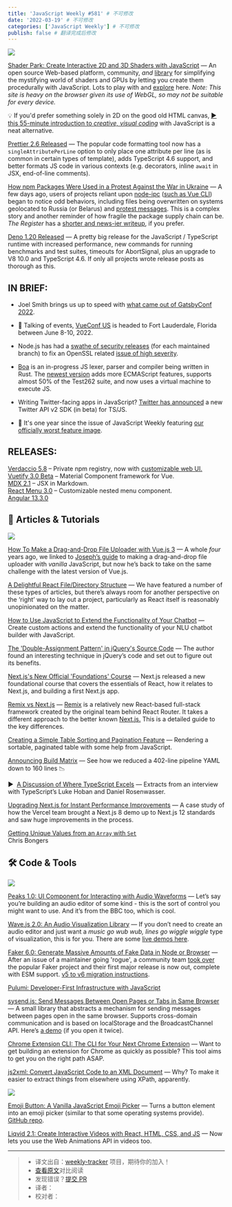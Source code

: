 ```yaml
---
title: 'JavaScript Weekly #581' # 不可修改
date: '2022-03-19' # 不可修改
categories: ['JavaScript Weekly'] # 不可修改
publish: false # 翻译完成后修改
---
```


[![](https://res.cloudinary.com/cpress/image/upload/w_1280,e_sharpen:60/fwlwspwujh4vunf8emyx.jpg)](https://javascriptweekly.com/link/121247/web)

<!--以上是预览信息，图片一张或限制百字左右，前者优先，全文请使用二级及以下标题-->
<!-- more -->

[Shader Park: Create Interactive 2D and 3D Shaders with JavaScript](https://javascriptweekly.com/link/121247/web "shaderpark.com") — An open source Web-based platform, community, _and_ [library](https://javascriptweekly.com/link/121248/web) for simplifying the mystifying world of shaders and GPUs by letting you create them procedurally with JavaScript. Lots to play with and [explore](https://javascriptweekly.com/link/121249/web) here. _Note: This site is heavy on the browser given its use of WebGL, so may not be suitable for every device._

💡 If you'd prefer something solely in 2D on the good old HTML canvas, [▶️ this 55-minute introduction to _creative, visual coding_](https://javascriptweekly.com/link/121250/web) with JavaScript is a neat alternative.

[Prettier 2.6 Released](https://javascriptweekly.com/link/121238/web "prettier.io") — The popular code formatting tool now has a `singleAttributePerLine` option to only place one attribute per line (as is common in certain types of template), adds TypeScript 4.6 support, and better formats JS code in various contexts (e.g. decorators, inline `await` in JSX, end-of-line comments).

[How npm Packages Were Used in a Protest Against the War in Ukraine](https://javascriptweekly.com/link/121193/web "snyk.io") — A few days ago, users of projects reliant upon [node-ipc](https://javascriptweekly.com/link/121195/web) ([such as Vue CLI](https://javascriptweekly.com/link/121194/web)) began to notice odd behaviors, including files being overwritten on systems geolocated to Russia (or Belarus) and [protest messages](https://javascriptweekly.com/link/121196/web). This is a complex story and another reminder of how fragile the package supply chain can be. _The Register_ has a [shorter and news-ier writeup](https://javascriptweekly.com/link/121244/web), if you prefer.

[Deno 1.20 Released](https://javascriptweekly.com/link/121245/web "deno.com") — A pretty big release for the JavaScript / TypeScript runtime with increased performance, new commands for running benchmarks and test suites, timeouts for AbortSignal, plus an upgrade to V8 10.0 and TypeScript 4.6. If only all projects wrote release posts as thorough as this.

## **IN BRIEF:**

*   Joel Smith brings us up to speed with [what came out of GatsbyConf 2022](https://javascriptweekly.com/link/121197/web).
    
*   📅 Talking of events, [VueConf US](https://javascriptweekly.com/link/121198/web) is headed to Fort Lauderdale, Florida between June 8-10, 2022.
    
*   Node.js has had a [swathe of security releases](https://javascriptweekly.com/link/121199/web) (for each maintained branch) to fix an OpenSSL related [issue of high severity](https://javascriptweekly.com/link/121200/web).
    
*   [Boa](https://javascriptweekly.com/link/121201/web) is an in-progress JS lexer, parser and compiler being written in Rust. The [newest version](https://javascriptweekly.com/link/121202/web) adds more ECMAScript features, supports almost 50% of the Test262 suite, and now uses a virtual machine to execute JS.
    
*   Writing Twitter-facing apps in JavaScript? [Twitter has announced](https://javascriptweekly.com/link/121246/web) a new Twitter API v2 SDK (in beta) for TS/JS.
    
*   🤡 It's one year since the issue of JavaScript Weekly featuring [our officially worst feature image](https://javascriptweekly.com/link/121242/web).
    

## **RELEASES:**

[Verdaccio 5.8](https://javascriptweekly.com/link/121203/web) – Private npm registry, now with [customizable web UI.](https://javascriptweekly.com/link/121204/web)  
[Vuetify 3.0 Beta](https://javascriptweekly.com/link/121205/web) – Material Component framework for Vue.  
[MDX 2.1](https://javascriptweekly.com/link/121206/web) – JSX in Markdown.  
[React Menu 3.0](https://javascriptweekly.com/link/121207/web) – Customizable nested menu component.  
[Angular 13.3.0](https://javascriptweekly.com/link/121209/web)

## 📒 Articles & Tutorials

[![](https://res.cloudinary.com/cpress/image/upload/w_1280,e_sharpen:60/jjcp6am2zg0ywsmq2thj.jpg)](https://javascriptweekly.com/link/121239/web)

[How To Make a Drag-and-Drop File Uploader with Vue.js 3](https://javascriptweekly.com/link/121239/web "www.smashingmagazine.com") — A whole _four_ years ago, we linked to [Joseph’s guide](https://javascriptweekly.com/link/121240/web) to making a drag-and-drop file uploader with _vanilla_ JavaScript, but now he’s back to take on the same challenge with the latest version of Vue.js.

[A Delightful React File/Directory Structure](https://javascriptweekly.com/link/121214/web "www.joshwcomeau.com") — We have featured a number of these types of articles, but there’s always room for another perspective on the ‘right’ way to lay out a project, particularly as React itself is reasonably unopinionated on the matter.

[How to Use JavaScript to Extend the Functionality of Your Chatbot](https://javascriptweekly.com/link/121216/web "bit.ly") — Create custom actions and extend the functionality of your NLU chatbot builder with JavaScript.

[The 'Double-Assignment Pattern' in jQuery's Source Code](https://javascriptweekly.com/link/121215/web "www.zhenghao.io") — The author found an interesting technique in jQuery’s code and set out to figure out its benefits.

[Next.js's New Official 'Foundations' Course](https://javascriptweekly.com/link/121217/web "nextjs.org") — Next.js released a new foundational course that covers the essentials of React, how it relates to Next.js, and building a first Next.js app.

[Remix vs Next.js](https://javascriptweekly.com/link/121218/web "bejamas.io") — [Remix](https://javascriptweekly.com/link/121219/web) is a relatively new React-based full-stack framework created by the original team behind React Router. It takes a different approach to the better known [Next.js.](https://javascriptweekly.com/link/121220/web) This is a detailed guide to the key differences.

[Creating a Simple Table Sorting and Pagination Feature](https://javascriptweekly.com/link/121222/web "www.raymondcamden.com") — Rendering a sortable, paginated table with some help from JavaScript.

[Announcing Build Matrix](https://javascriptweekly.com/link/121221/web "buildkite.com") — See how we reduced a 402-line pipeline YAML down to 160 lines 📉

▶  [A Discussion of Where TypeScript Excels](https://javascriptweekly.com/link/121223/web "thenewstack.io") — Extracts from an interview with TypeScript’s Luke Hoban and Daniel Rosenwasser.

[Upgrading Next.js for Instant Performance Improvements](https://javascriptweekly.com/link/121241/web "vercel.com") — A case study of how the Vercel team brought a Next.js 8 demo up to Next.js 12 standards and saw huge improvements in the process.

[Getting Unique Values from an `Array` with `Set`](https://javascriptweekly.com/link/121224/web)  
Chris Bongers

## 🛠 Code & Tools

[![](https://res.cloudinary.com/cpress/image/upload/w_1280,e_sharpen:60/ikffzxz0rblvqlyl8tbx.jpg)](https://javascriptweekly.com/link/121225/web)

[Peaks 1.0: UI Component for Interacting with Audio Waveforms](https://javascriptweekly.com/link/121225/web "github.com") — Let’s say you’re building an audio editor of some kind - this is the sort of control you might want to use. And it’s from the BBC too, which is cool.

[Wave.js 2.0: An Audio Visualization Library](https://javascriptweekly.com/link/121226/web "github.com") — If you don’t need to create an audio editor and just want a _music go wub wub, lines go wiggle wiggle_ type of visualization, this is for you. There are some [live demos here](https://javascriptweekly.com/link/121227/web).

[Faker 6.0: Generate Massive Amounts of Fake Data in Node or Browser](https://javascriptweekly.com/link/121228/web "github.com") — After an issue of a maintainer going 'rogue', a community team [took over](https://javascriptweekly.com/link/121229/web) the popular Faker project and their first major release is now out, complete with ESM support. [v5 to v6 migration instructions](https://javascriptweekly.com/link/121230/web).

[Pulumi: Developer-First Infrastructure with JavaScript](https://javascriptweekly.com/link/121231/web "www.pulumi.com")

[sysend.js: Send Messages Between Open Pages or Tabs in Same Browser](https://javascriptweekly.com/link/121232/web "github.com") — A small library that abstracts a mechanism for sending messages between pages open in the same browser. Supports cross-domain communication and is based on localStorage and the BroadcastChannel API. Here’s [a demo](https://javascriptweekly.com/link/121233/web) (if you open it twice).

[Chrome Extension CLI: The CLI for Your Next Chrome Extension](https://javascriptweekly.com/link/121234/web "github.com") — Want to get building an extension for Chrome as quickly as possible? This tool aims to get you on the right path ASAP.

[js2xml: Convert JavaScript Code to an XML Document](https://javascriptweekly.com/link/121235/web "github.com") — Why? To make it easier to extract things from elsewhere using XPath, apparently.

[![](https://res.cloudinary.com/cpress/image/upload/w_140,e_sharpen:60/eesglwuwfvvwkgkzi1hf.jpg)](https://javascriptweekly.com/link/121236/web)

[Emoji Button: A Vanilla JavaScript Emoji Picker](https://javascriptweekly.com/link/121236/web "emoji-button.js.org") — Turns a button element into an emoji picker (similar to that some operating systems provide). [GitHub repo](https://javascriptweekly.com/link/121237/web).

[Liqvid 2.1: Create Interactive Videos with React, HTML, CSS, and JS](https://javascriptweekly.com/link/121243/web "liqvidjs.org") — Now lets you use the Web Animations API in videos too.

---
> * 译文出自：[weekly-tracker](https://github.com/FEDarling/weekly-tracker) 项目，期待你的加入！
> * [查看原文](https://javascriptweekly.com/issues/581)对比阅读
> * 发现错误？[提交 PR](https://github.com/FEDarling/weekly-tracker/blob/main/weeklys/javascript_weekly/581)
> * 译者：
> * 校对者：
